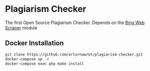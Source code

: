 # Plagiarism Checker

The first Open Source Plagiarism Checker. Depends on the [Bing Web Scraper](https://github.com/arturnawrot/web-scraper) module

## Docker Installation

```bash
git clone https://github.com/arturnawrot/plagiarism-checker.git
docker-compose up -d
docker-compose exec php make install
```
